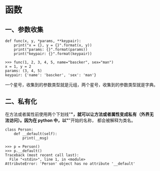 # 函数
## 一、参数收集
```
def func(x, y, *params, **keypair):
    print("x = {}, y = {}".format(x, y))
    print("params: {}".format(params))
    print("keypair: {}".format(keypair))
    
>>> func(1, 2, 3, 4, 5, name="bascker", sex="man")
x = 1, y = 2
params: (3, 4, 5)
keypair: {'name': 'bascker', 'sex': 'man'}
```
一个星号，收集到的参数类型就是元组，两个星号，收集到的参数类型就是字典。

## 二、私有化
在方法或者属性前使用两个下划线"__"，就可以让方法或者属性变成私有（外界无法访问）。因为在 python 中，以"__"开始的名称，
都会被解释为类名。
```
class Person:
    def __default(self):
        print(__msg)
        
>>> p = Person()
>>> p.__default()
Traceback (most recent call last):
  File "<stdin>", line 1, in <module>
AttributeError: 'Person' object has no attribute '__default'
```